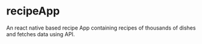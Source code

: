 # recipeApp
An react native based recipe App  containing recipes of thousands of dishes and fetches data using API. 
